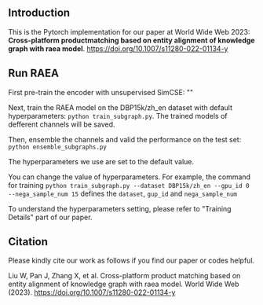 ## Introduction
This is the Pytorch implementation for our paper at World Wide Web 2023: **Cross-platform productmatching based on entity alignment of knowledge graph with raea model**. https://doi.org/10.1007/s11280-022-01134-y

## Run RAEA
First pre-train the encoder with unsupervised SimCSE: ""

Next, train the RAEA model on the DBP15k/zh_en dataset with default hyperparameters: `python train_subgraph.py`. The trained models of defferent channels will be saved.

Then, ensemble the channels and valid the performance on the test set: `python ensemble_subgraphs.py`

The hyperparameters we use are set to the default value.

You can change the value of hyperparameters. For example, the command for training `python train_subgraph.py --dataset DBP15k/zh_en --gpu_id 0 --nega_sample_num 15` defines the `dataset`, `gup_id` and `nega_sample_num` 

To understand the hyperparameters setting, please refer to "Training Details" part of our paper.

## Citation
Please kindly cite our work as follows if you find our paper or codes helpful.

Liu W, Pan J, Zhang X, et al. Cross-platform product matching based on entity alignment of knowledge graph with raea
model. World Wide Web (2023). https://doi.org/10.1007/s11280-022-01134-y
